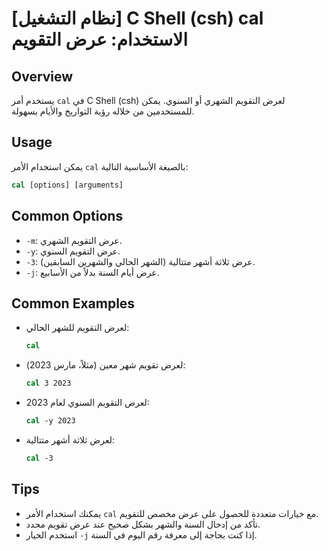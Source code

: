 # [نظام التشغيل] C Shell (csh) cal الاستخدام: عرض التقويم

## Overview
يستخدم أمر `cal` في C Shell (csh) لعرض التقويم الشهري أو السنوي. يمكن للمستخدمين من خلاله رؤية التواريخ والأيام بسهولة.

## Usage
يمكن استخدام الأمر `cal` بالصيغة الأساسية التالية:

```csh
cal [options] [arguments]
```

## Common Options
- `-m`: عرض التقويم الشهري.
- `-y`: عرض التقويم السنوي.
- `-3`: عرض ثلاثة أشهر متتالية (الشهر الحالي والشهرين السابقين).
- `-j`: عرض أيام السنة بدلاً من الأسابيع.

## Common Examples
- لعرض التقويم للشهر الحالي:
  ```csh
  cal
  ```

- لعرض تقويم شهر معين (مثلاً، مارس 2023):
  ```csh
  cal 3 2023
  ```

- لعرض التقويم السنوي لعام 2023:
  ```csh
  cal -y 2023
  ```

- لعرض ثلاثة أشهر متتالية:
  ```csh
  cal -3
  ```

## Tips
- يمكنك استخدام الأمر `cal` مع خيارات متعددة للحصول على عرض مخصص للتقويم.
- تأكد من إدخال السنة والشهر بشكل صحيح عند عرض تقويم محدد.
- استخدم الخيار `-j` إذا كنت بحاجة إلى معرفة رقم اليوم في السنة.